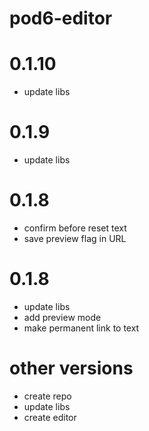 # pod6-editor

# 0.1.10
- update libs

# 0.1.9
- update libs

# 0.1.8
- confirm before reset text
- save preview flag in URL

# 0.1.8
- update libs
- add preview mode
- make permanent link to text
# other versions
 - create repo
 - update libs
 - create editor
